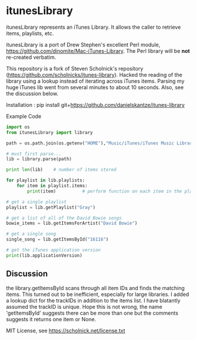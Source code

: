 itunesLibrary
==============

itunesLibrary represents an iTunes Library. It allows the caller to retrieve items, playlists, etc.

itunesLibrary is a port of Drew Stephen's excellent Perl module, https://github.com/dinomite/Mac-iTunes-Library. The Perl
library will be **not** re-created verbatim.

This repository is a fork of Steven Scholnick's repository (https://github.com/scholnicks/itunes-library). Hacked the reading of the library using a lookup instead of iterating across iTunes items. Parsing my huge iTunes lib went from several minutes to about 10 seconds. Also, see the discussion below. 

Installation : pip install git+https://github.com/danielskantze/itunes-library

Example Code

```python
import os
from itunesLibrary import library

path = os.path.join(os.getenv("HOME"),"Music/iTunes/iTunes Music Library.xml")

# must first parse...
lib = library.parse(path)

print len(lib)    # number of items stored

for playlist in lib.playlists:
    for item in playlist.items:
        print(item)          # perform function on each item in the playlist

# get a single playlist
playlist = lib.getPlaylist("Gray")

# get a list of all of the David Bowie songs
bowie_items = lib.getItemsForArtist("David Bowie")

# get a single song
single_song = lib.getItemsById("16116")

# get the iTunes application version
print(lib.applicationVersion)
```

## Discussion
the library.getItemsById scans through all item IDs and finds the matching items. This turned out to be inefficient, especially for large libraries. I added a lookup dict for the trackIDs in addition to the items list. I have blatantly assumed the trackID is unique. Hope this is not wrong, the name 'getItemsById' suggests there can be more than one but the comments suggests it returns one item or None. 

MIT License, see https://scholnick.net/license.txt
